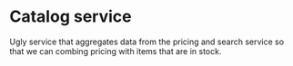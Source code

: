 # Catalog service
Ugly service that aggregates data from the pricing and search service so that we can combing pricing with items that are in stock.
